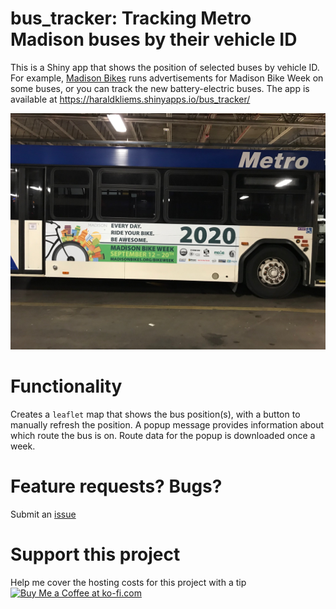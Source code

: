 # bus_tracker: Tracking Metro Madison buses by their vehicle ID
This is a Shiny app that shows the position of selected buses by vehicle ID. For example, [Madison Bikes](http://www.madisonbikes.org) runs advertisements for Madison Bike Week on some buses, or you can track the new battery-electric buses. The app is available at https://haraldkliems.shinyapps.io/bus_tracker/

![The Madison Bike Week 2020 bus](bus_photo.jpg)

# Functionality
Creates a `leaflet` map that shows the bus position(s), with a button to manually refresh the position. A popup message provides information about which route the bus is on. Route data for the popup is downloaded once a week.

# Feature requests? Bugs?
Submit an [issue](https://github.com/vgXhc/bus_tracker/issues/new/choose)

# Support this project
Help me cover the hosting costs for this project with a tip <a href='https://ko-fi.com/X8X5EIPI8' target='_blank'><img height='36' style='border:0px;height:36px;' src='https://cdn.ko-fi.com/cdn/kofi2.png?v=3' border='0' alt='Buy Me a Coffee at ko-fi.com' /></a>
